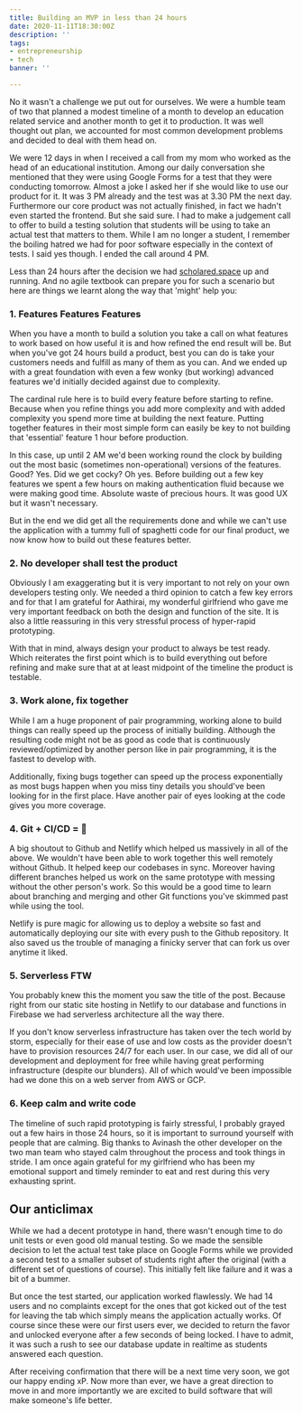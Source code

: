 ```yaml
---
title: Building an MVP in less than 24 hours
date: 2020-11-11T18:30:00Z
description: ''
tags:
- entrepreneurship
- tech
banner: ''

---
```

No it wasn't a challenge we put out for ourselves. We were a humble team of two that planned a modest timeline of a month to develop an education related service and another month to get it to production. It was well thought out plan, we accounted for most common development problems and decided to deal with them head on.

We were 12 days in when I received a call from my mom who worked as the head of an educational institution. Among our daily conversation she mentioned that they were using Google Forms for a test that they were conducting tomorrow. Almost a joke I asked her if she would like to use our product for it. It was 3 PM already and the test was at 3.30 PM the next day. Furthermore our core product was not actually finished, in fact we hadn't even started the frontend. But she said sure. I had to make a judgement call to offer to build a testing solution that students will be using to take an actual test that matters to them. While I am no longer a student, I remember the boiling hatred we had for poor software especially in the context of tests. I said yes though. I ended the call around 4 PM.

Less than 24 hours after the decision we had [scholared.space](http://scholared.space/) up and running. And no agile textbook can prepare you for such a scenario but here are things we learnt along the way that 'might' help you:

### 1. Features Features Features

When you have a month to build a solution you take a call on what features to work based on how useful it is and how refined the end result will be. But when you've got 24 hours build a product, best you can do is take your customers needs and fulfill as many of them as you can. And we ended up with a great foundation with even a few wonky (but working) advanced features we'd initially decided against due to complexity.

The cardinal rule here is to build every feature before starting to refine. Because when you refine things you add more complexity and with added complexity you spend more time at building the next feature. Putting together features in their most simple form can easily be key to not building that 'essential' feature 1 hour before production.

In this case, up until 2 AM we'd been working round the clock by building out the most basic (sometimes non-operational) versions of the features. Good? Yes. Did we get cocky? Oh yes. Before building out a few key features we spent a few hours on making authentication fluid because we were making good time. Absolute waste of precious hours. It was good UX but it wasn't necessary.

But in the end we did get all the requirements done and while we can't use the application with a tummy full of spaghetti code for our final product, we now know how to build out these features better.

### 2. No developer shall test the product

Obviously I am exaggerating but it is very important to not rely on your own developers testing only. We needed a third opinion to catch a few key errors and for that I am grateful for Aathirai, my wonderful girlfriend who gave me very important feedback on both the design and function of the site. It is also a little reassuring in this very stressful process of hyper-rapid prototyping.

With that in mind, always design your product to always be test ready. Which reiterates the first point which is to build everything out before refining and make sure that at at least midpoint of the timeline the product is testable.

### 3. Work alone, fix together

While I am a huge proponent of pair programming, working alone to build things can really speed up the process of initially building. Although the resulting code might not be as good as code that is continuously reviewed/optimized by another person like in pair programming, it is the fastest to develop with.

Additionally, fixing bugs together can speed up the process exponentially as most bugs happen when you miss tiny details you should've been looking for in the first place. Have another pair of eyes looking at the code gives you more coverage.

### 4. Git + CI/CD = 🙏

A big shoutout to Github and Netlify which helped us massively in all of the above. We wouldn't have been able to work together this well remotely without Github. It helped keep our codebases in sync. Moreover having different branches helped us work on the same prototype with messing without the other person's work. So this would be a good time to learn about branching and merging and other Git functions you've skimmed past while using the tool.

Netlify is pure magic for allowing us to deploy a website so fast and automatically deploying our site with every push to the Github repository. It also saved us the trouble of managing a finicky server that can fork us over anytime it liked.

### 5. Serverless FTW

You probably knew this the moment you saw the title of the post. Because right from our static site hosting in Netlify to our database and functions in Firebase we had serverless architecture all the way there.

If you don't know serverless infrastructure has taken over the tech world by storm, especially for their ease of use and low costs as the provider doesn't have to provision resources 24/7 for each user. In our case, we did all of our development and deployment for free while having great performing infrastructure (despite our blunders). All of which would've been impossible had we done this on a web server from AWS or GCP.

### 6. Keep calm and write code

The timeline of such rapid prototyping is fairly stressful, I probably grayed out a few hairs in those 24 hours, so it is important to surround yourself with people that are calming. Big thanks to Avinash the other developer on the two man team who stayed calm throughout the process and took things in stride. I am once again grateful for my girlfriend who has been my emotional support and timely reminder to eat and rest during this very exhausting sprint.

## Our anticlimax

While we had a decent prototype in hand, there wasn't enough time to do unit tests or even good old manual testing. So we made the sensible decision to let the actual test take place on Google Forms while we provided a second test to a smaller subset of students right after the original (with a different set of questions of course). This initially felt like failure and it was a bit of a bummer.

But once the test started, our application worked flawlessly. We had 14 users and no complaints except for the ones that got kicked out of the test for leaving the tab which simply means the application actually works. Of course since these were our first users ever, we decided to return the favor and unlocked everyone after a few seconds of being locked. I have to admit, it was such a rush to see our database update in realtime as students answered each question.

After receiving confirmation that there will be a next time very soon, we got our happy ending xP. Now more than ever, we have a great direction to move in and more importantly we are excited to build software that will make someone's life better.